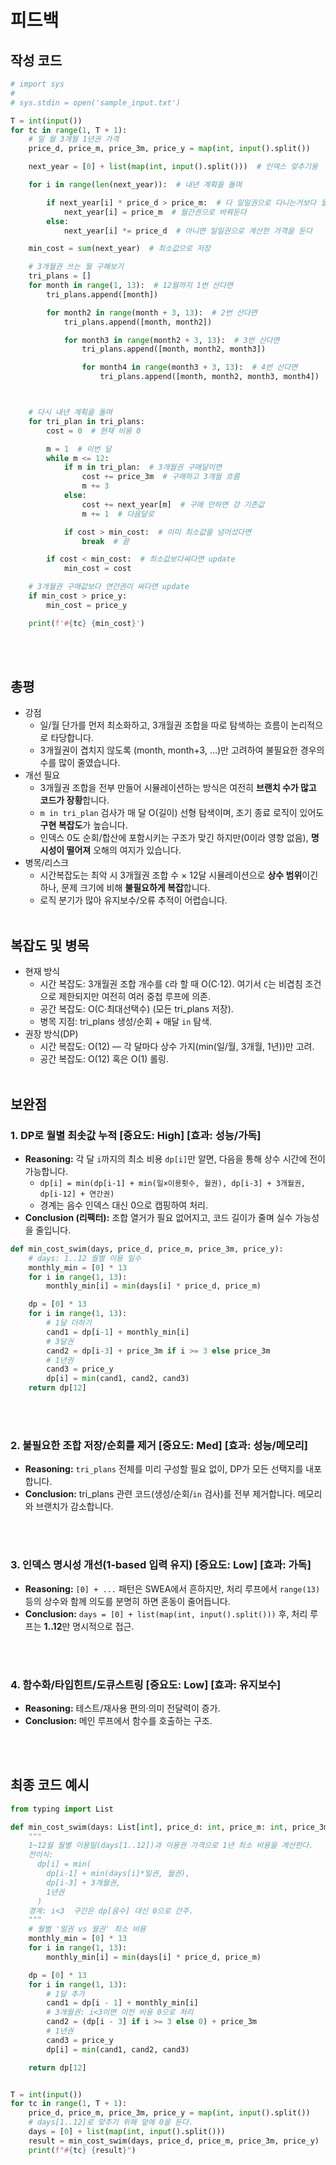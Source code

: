# 피드백
## 작성 코드
~~~python
# import sys
# 
# sys.stdin = open('sample_input.txt')

T = int(input())
for tc in range(1, T + 1):
    # 일 월 3개월 1년권 가격
    price_d, price_m, price_3m, price_y = map(int, input().split())

    next_year = [0] + list(map(int, input().split()))  # 인덱스 맞추기용

    for i in range(len(next_year)):  # 내년 계획을 돌며

        if next_year[i] * price_d > price_m:  # 다 일일권으로 다니는거보다 월간권이 싸면
            next_year[i] = price_m  # 월간권으로 바꿔둔다
        else:
            next_year[i] *= price_d  # 아니면 일일권으로 계산한 가격을 둔다

    min_cost = sum(next_year)  # 최소값으로 저장

    # 3개월권 쓰는 월 구해보기
    tri_plans = []
    for month in range(1, 13):  # 12월까지 1번 산다면
        tri_plans.append([month])

        for month2 in range(month + 3, 13):  # 2번 산다면
            tri_plans.append([month, month2])

            for month3 in range(month2 + 3, 13):  # 3번 산다면
                tri_plans.append([month, month2, month3])

                for month4 in range(month3 + 3, 13):  # 4번 산다면
                    tri_plans.append([month, month2, month3, month4])



    # 다시 내년 계획을 돌며
    for tri_plan in tri_plans:
        cost = 0  # 현재 비용 0

        m = 1  # 이번 달
        while m <= 12:
            if m in tri_plan:  # 3개월권 구매달이면
                cost += price_3m  # 구매하고 3개월 흐름
                m += 3
            else:
                cost += next_year[m]  # 구매 안하면 걍 기존값
                m += 1  # 다음달로

            if cost > min_cost:  # 이미 최소값을 넘어섰다면
                break  # 끝

        if cost < min_cost:  # 최소값보다싸다면 update
            min_cost = cost

    # 3개월권 구매값보다 연간권이 싸다면 update
    if min_cost > price_y:
        min_cost = price_y

    print(f'#{tc} {min_cost}')
~~~
<br><br>

## 총평
- 강점
  - 일/월 단가를 먼저 최소화하고, 3개월권 조합을 따로 탐색하는 흐름이 논리적으로 타당합니다.
  - 3개월권이 겹치지 않도록 (month, month+3, …)만 고려하여 불필요한 경우의 수를 많이 줄였습니다.
- 개선 필요
  - 3개월권 조합을 전부 만들어 시뮬레이션하는 방식은 여전히 **브랜치 수가 많고 코드가 장황**합니다.
  - `m in tri_plan` 검사가 매 달 O(길이) 선형 탐색이며, 조기 종료 로직이 있어도 **구현 복잡도**가 높습니다.
  - 인덱스 0도 순회/합산에 포함시키는 구조가 맞긴 하지만(0이라 영향 없음), **명시성이 떨어져** 오해의 여지가 있습니다.
- 병목/리스크
  - 시간복잡도는 최악 시 3개월권 조합 수 × 12달 시뮬레이션으로 **상수 범위**이긴 하나, 문제 크기에 비해 **불필요하게 복잡**합니다.
  - 로직 분기가 많아 유지보수/오류 추적이 어렵습니다.
<br><br>

## 복잡도 및 병목
- 현재 방식
  - 시간 복잡도: 3개월권 조합 개수를 `C`라 할 때 O(C·12). 여기서 `C`는 비겹침 조건으로 제한되지만 여전히 여러 중첩 루프에 의존.
  - 공간 복잡도: O(C·최대선택수) (모든 tri_plans 저장).
  - 병목 지점: tri_plans 생성/순회 + 매달 `in` 탐색.
- 권장 방식(DP)
  - 시간 복잡도: O(12) — 각 달마다 상수 가지(min(일/월, 3개월, 1년))만 고려.
  - 공간 복잡도: O(12) 혹은 O(1) 롤링.
<br><br>

## 보완점
### 1. DP로 월별 최솟값 누적   [중요도: High] [효과: 성능/가독]
- **Reasoning:** 각 달 `i`까지의 최소 비용 `dp[i]`만 알면, 다음을 통해 상수 시간에 전이 가능합니다.
  - `dp[i] = min(dp[i-1] + min(일×이용횟수, 월권), dp[i-3] + 3개월권, dp[i-12] + 연간권)`
  - 경계는 음수 인덱스 대신 0으로 캡핑하여 처리.
- **Conclusion (리팩터):** 조합 열거가 필요 없어지고, 코드 길이가 줄며 실수 가능성을 줄입니다.
~~~python
def min_cost_swim(days, price_d, price_m, price_3m, price_y):
    # days: 1..12 월별 이용 일수
    monthly_min = [0] * 13
    for i in range(1, 13):
        monthly_min[i] = min(days[i] * price_d, price_m)

    dp = [0] * 13
    for i in range(1, 13):
        # 1달 더하기
        cand1 = dp[i-1] + monthly_min[i]
        # 3달권
        cand2 = dp[i-3] + price_3m if i >= 3 else price_3m
        # 1년권
        cand3 = price_y
        dp[i] = min(cand1, cand2, cand3)
    return dp[12]
~~~

<br><br>

### 2. 불필요한 조합 저장/순회를 제거   [중요도: Med] [효과: 성능/메모리]
- **Reasoning:** `tri_plans` 전체를 미리 구성할 필요 없이, DP가 모든 선택지를 내포합니다.
- **Conclusion:** tri_plans 관련 코드(생성/순회/`in` 검사)를 전부 제거합니다. 메모리와 브랜치가 감소합니다.

<br><br>

### 3. 인덱스 명시성 개선(1-based 입력 유지)   [중요도: Low] [효과: 가독]
- **Reasoning:** `[0] + ...` 패턴은 SWEA에서 흔하지만, 처리 루프에서 `range(13)` 등의 상수와 함께 의도를 분명히 하면 혼동이 줄어듭니다.
- **Conclusion:** `days = [0] + list(map(int, input().split()))` 후, 처리 루프는 **1..12**만 명시적으로 접근.

<br><br>

### 4. 함수화/타입힌트/도큐스트링   [중요도: Low] [효과: 유지보수]
- **Reasoning:** 테스트/재사용 편의·의미 전달력이 증가.
- **Conclusion:** 메인 루프에서 함수를 호출하는 구조.

<br><br>

## 최종 코드 예시
~~~python
from typing import List

def min_cost_swim(days: List[int], price_d: int, price_m: int, price_3m: int, price_y: int) -> int:
    """
    1~12월 월별 이용일(days[1..12])과 이용권 가격으로 1년 최소 비용을 계산한다.
    전이식:
      dp[i] = min(
        dp[i-1] + min(days[i]*일권, 월권),
        dp[i-3] + 3개월권,
        1년권
      )
    경계: i<3  구간은 dp[음수] 대신 0으로 간주.
    """
    # 월별 '일권 vs 월권' 최소 비용
    monthly_min = [0] * 13
    for i in range(1, 13):
        monthly_min[i] = min(days[i] * price_d, price_m)

    dp = [0] * 13
    for i in range(1, 13):
        # 1달 추가
        cand1 = dp[i - 1] + monthly_min[i]
        # 3개월권: i<3이면 이전 비용 0으로 처리
        cand2 = (dp[i - 3] if i >= 3 else 0) + price_3m
        # 1년권
        cand3 = price_y
        dp[i] = min(cand1, cand2, cand3)

    return dp[12]


T = int(input())
for tc in range(1, T + 1):
    price_d, price_m, price_3m, price_y = map(int, input().split())
    # days[1..12]로 맞추기 위해 앞에 0을 둔다.
    days = [0] + list(map(int, input().split()))
    result = min_cost_swim(days, price_d, price_m, price_3m, price_y)
    print(f"#{tc} {result}")
~~~
